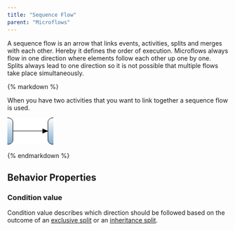 ```yaml
---
title: "Sequence Flow"
parent: "Microflows"
---
```



A sequence flow is an arrow that links events, activities, splits and merges with each other. Hereby it defines the order of execution. Microflows always flow in one direction where elements follow each other up one by one. Splits always lead to one direction so it is not possible that multiple flows take place simultaneously.

<div class="alert alert-info">{% markdown %}

When you have two activities that you want to link together a sequence flow is used.

![](attachments/819203/917971.png)

{% endmarkdown %}</div>

## Behavior Properties

### Condition value

Condition value describes which direction should be followed based on the outcome of an [exclusive split](Exclusive+Split) or an [inheritance split](Inheritance+Split).
